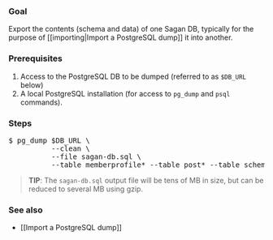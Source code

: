 ### Goal

Export the contents (schema and data) of one Sagan DB, typically for the purpose of [[importing|Import a PostgreSQL dump]] it into another.

### Prerequisites

1. Access to the PostgreSQL DB to be dumped (referred to as `$DB_URL` below)
1. A local PostgreSQL installation (for access to `pg_dump` and `psql` commands).

### Steps
<pre>
$ pg_dump $DB_URL \
          --clean \
          --file sagan-db.sql \
          --table memberprofile* --table post* --table schema_version
</pre>
> **TIP**: The `sagan-db.sql` output file will be tens of MB in size, but can be reduced to several MB using gzip.

### See also

 - [[Import a PostgreSQL dump]]
